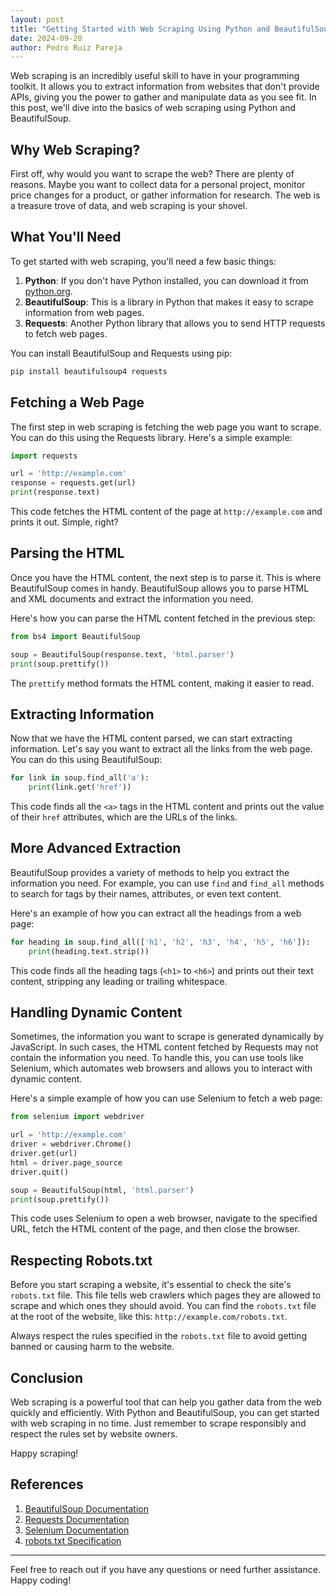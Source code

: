 ```yaml
---
layout: post
title: "Getting Started with Web Scraping Using Python and BeautifulSoup"
date: 2024-09-20
author: Pedro Ruiz Pareja
---
```


Web scraping is an incredibly useful skill to have in your programming toolkit. It allows you to extract information from websites that don't provide APIs, giving you the power to gather and manipulate data as you see fit. In this post, we'll dive into the basics of web scraping using Python and BeautifulSoup.

## Why Web Scraping?

First off, why would you want to scrape the web? There are plenty of reasons. Maybe you want to collect data for a personal project, monitor price changes for a product, or gather information for research. The web is a treasure trove of data, and web scraping is your shovel.

## What You'll Need

To get started with web scraping, you'll need a few basic things:

1. **Python**: If you don't have Python installed, you can download it from [python.org](https://www.python.org/).
2. **BeautifulSoup**: This is a library in Python that makes it easy to scrape information from web pages.
3. **Requests**: Another Python library that allows you to send HTTP requests to fetch web pages.

You can install BeautifulSoup and Requests using pip:

```bash
pip install beautifulsoup4 requests
```

## Fetching a Web Page

The first step in web scraping is fetching the web page you want to scrape. You can do this using the Requests library. Here's a simple example:

```python
import requests

url = 'http://example.com'
response = requests.get(url)
print(response.text)
```

This code fetches the HTML content of the page at `http://example.com` and prints it out. Simple, right?

## Parsing the HTML

Once you have the HTML content, the next step is to parse it. This is where BeautifulSoup comes in handy. BeautifulSoup allows you to parse HTML and XML documents and extract the information you need.

Here's how you can parse the HTML content fetched in the previous step:

```python
from bs4 import BeautifulSoup

soup = BeautifulSoup(response.text, 'html.parser')
print(soup.prettify())
```

The `prettify` method formats the HTML content, making it easier to read.

## Extracting Information

Now that we have the HTML content parsed, we can start extracting information. Let's say you want to extract all the links from the web page. You can do this using BeautifulSoup:

```python
for link in soup.find_all('a'):
    print(link.get('href'))
```

This code finds all the `<a>` tags in the HTML content and prints out the value of their `href` attributes, which are the URLs of the links.

## More Advanced Extraction

BeautifulSoup provides a variety of methods to help you extract the information you need. For example, you can use `find` and `find_all` methods to search for tags by their names, attributes, or even text content.

Here's an example of how you can extract all the headings from a web page:

```python
for heading in soup.find_all(['h1', 'h2', 'h3', 'h4', 'h5', 'h6']):
    print(heading.text.strip())
```

This code finds all the heading tags (`<h1>` to `<h6>`) and prints out their text content, stripping any leading or trailing whitespace.

## Handling Dynamic Content

Sometimes, the information you want to scrape is generated dynamically by JavaScript. In such cases, the HTML content fetched by Requests may not contain the information you need. To handle this, you can use tools like Selenium, which automates web browsers and allows you to interact with dynamic content.

Here's a simple example of how you can use Selenium to fetch a web page:

```python
from selenium import webdriver

url = 'http://example.com'
driver = webdriver.Chrome()
driver.get(url)
html = driver.page_source
driver.quit()

soup = BeautifulSoup(html, 'html.parser')
print(soup.prettify())
```

This code uses Selenium to open a web browser, navigate to the specified URL, fetch the HTML content of the page, and then close the browser.

## Respecting Robots.txt

Before you start scraping a website, it's essential to check the site's `robots.txt` file. This file tells web crawlers which pages they are allowed to scrape and which ones they should avoid. You can find the `robots.txt` file at the root of the website, like this: `http://example.com/robots.txt`.

Always respect the rules specified in the `robots.txt` file to avoid getting banned or causing harm to the website.

## Conclusion

Web scraping is a powerful tool that can help you gather data from the web quickly and efficiently. With Python and BeautifulSoup, you can get started with web scraping in no time. Just remember to scrape responsibly and respect the rules set by website owners.

Happy scraping!

## References

1. [BeautifulSoup Documentation](https://www.crummy.com/software/BeautifulSoup/bs4/doc/)
2. [Requests Documentation](https://docs.python-requests.org/en/latest/)
3. [Selenium Documentation](https://www.selenium.dev/documentation/en/)
4. [robots.txt Specification](https://www.robotstxt.org/robotstxt.html)

---

Feel free to reach out if you have any questions or need further assistance. Happy coding!
